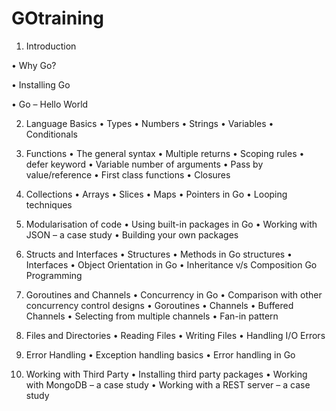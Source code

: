# GOtraining
1. Introduction

• Why Go?

• Installing Go

• Go – Hello World


2. Language Basics
• Types
• Numbers
• Strings
• Variables
• Conditionals
3. Functions
• The general syntax
• Multiple returns
• Scoping rules
• defer keyword
• Variable number of arguments
• Pass by value/reference
• First class functions
• Closures
4. Collections
• Arrays
• Slices
• Maps
• Pointers in Go
• Looping techniques
5. Modularisation of code
• Using built-in packages in Go
• Working with JSON – a case study
• Building your own packages
6. Structs and Interfaces
• Structures
• Methods in Go structures
• Interfaces
• Object Orientation in Go
• Inheritance v/s Composition
Go Programming
 
7. Goroutines and Channels
• Concurrency in Go
• Comparison with other concurrency control designs
• Goroutines
• Channels
• Buffered Channels
• Selecting from multiple channels
• Fan-in pattern
8. Files and Directories
• Reading Files
• Writing Files
• Handling I/O Errors
9. Error Handling
• Exception handling basics
• Error handling in Go 
10. Working with Third Party
• Installing third party packages
• Working with MongoDB – a case study
• Working with a REST server – a case study
 
